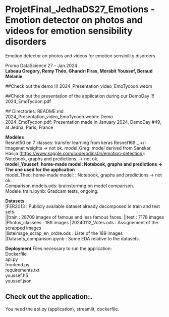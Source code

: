 # ProjetFinal_JedhaDS27_Emotions - Emotion detector on photos and videos for emotion sensibility disorders  

Emotion detector on photos and videos for emotion sensibility disorders

Promo DataScience 27 - Jan.2024  
**Labeau Gregory, Remy Théo, Ghandri Firas, Morabit Youssef, Beraud Mélanie** 


##Check out the demo !!! 2024_Presentation_video_EmoTycoon.webm  

##Check out the presentation of the application during our DemoDay !!! 2024_EmoTycoon.pdf


## Directories:
README.md  
2024_Presentation_video_EmoTycoon.webm: Demo  
2024_EmoTycoon.pdf: Presentation made in January 2024, DemoDay #49, at Jedha, Paris, France  
 
**Modèles**  
Resnet50 on 7 classes: transfer learning from keras Resnet169 _ +/- Imagenet weights  -> not ok.
model_Greg: model derived from Sanskar Hasija (https://www.kaggle.com/code/odins0n/emotion-detection): Notebook, graphs and predictions. -> not ok.  
**model_Youssef: home-made model: Notebook, graphs and predictions -> The one used for the application**  
model_Theo: home-made model: : Notebook, graphs and predictions -> not ok.  
Comparison models.ods: brainstormng on model comparison.  
Modele_train.ipynb: Gradcam tests, ongoing.

**Datasets**  
|FER2013 : Publicly available dataset already decomposed in train and test sets.  
||train : 28709 images of famous and less famous faces. 
||test : 7178 images 
|Photos_classees : 189 images
|20240112_Votes.ods : Assignement of the scrapped images  
|listeimage_scrap_en_ordre.ods : Liste of the 189 images
|Datasets_comparison.ipynb : Some EDA relative to the datasets.

**Deployment**
Files necessary to run the application:  
Dockerfile  
api.py  
frontend.py  
requirements.txt  
youssef.h5  
youssef.json  
## Check out the application:.
You need the api.py (application), streamlit, dockerfile.

